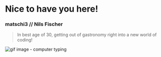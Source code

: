 # Nice to have you here!
### matschi3 // Nils Fischer
> In best age of 30, 
> getting out of gastronomy right into a new world of coding!

![gif image - computer typing](https://media.giphy.com/media/ZVik7pBtu9dNS/giphy.gif)
